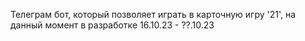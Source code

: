 Телеграм бот, который позволяет играть в карточную игру '21', на данный момент в разработке 16.10.23 - ??.10.23
